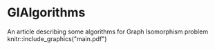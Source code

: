 # GIAlgorithms
An article describing some algorithms for Graph Isomorphism problem
knitr::include_graphics("main.pdf")
